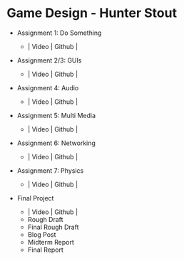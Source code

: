 # Game Design - Hunter Stout

* Assignment 1: Do Something
  * | Video | Github |

* Assignment 2/3: GUIs
  * | Video | Github |
  
* Assignment 4: Audio
  * | Video | Github |
  
* Assignment 5: Multi Media
  * | Video | Github |
  
* Assignment 6: Networking
  * | Video | Github |
  
* Assignment 7: Physics
  * | Video | Github |
 
* Final Project
  * | Video | Github |
  * Rough Draft
  * Final Rough Draft
  * Blog Post
  * Midterm Report
  * Final Report
